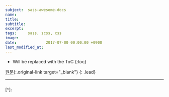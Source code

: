 ```yaml
---
subject:  sass-awesome-docs
name:     
title:    
subtitle: 
excerpt:  
tags:     sass, scss, css
image:    
date:             2017-07-00 00:00:00 +0900
last_modified_at: 
---
```


* Will be replaced with the ToC
{:toc}

[원문](){:.original-link target="_blank"}
{: .lead}


***

##### 

[^]: 

